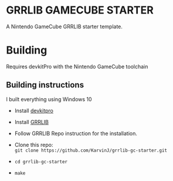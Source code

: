 # GRRLIB GAMECUBE STARTER

A Nintendo GameCube GRRLIB starter template.

# Building

Requires devkitPro with the Nintendo GameCube toolchain

## Building instructions

I built everything using Windows 10

* Install [devkitpro](https://devkitpro.org/wiki/Getting_Started#Unix-like_platforms)

* Install [GRRLIB](https://github.com/GRRLIB/GRRLIB.git)

* Follow GRRLIB Repo instruction for the installation.

* Clone this repo:  
  `git clone https://github.com/KarvinJ/grrlib-gc-starter.git`

* `cd grrlib-gc-starter`
* `make`
